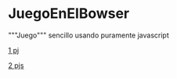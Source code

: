 # JuegoEnElBowser

"""Juego""" sencillo usando puramente javascript

[1 pj](https://streq.github.io/JuegoEnElBowser/Run.html)

[2 pjs](https://streq.github.io/JuegoEnElBowser/Run2Players.html)
